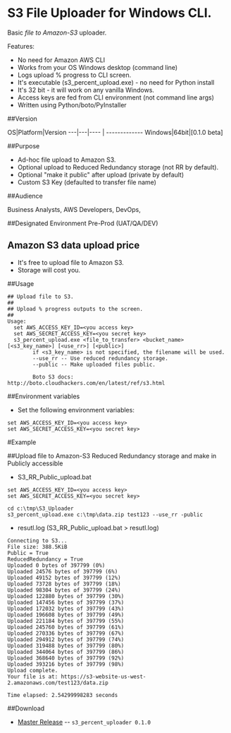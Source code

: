 # S3 File Uploader for Windows CLI.
Basic *file to Amazon-S3* uploader.

Features:
 - No need for Amazon AWS CLI
 - Works from your OS Windows desktop (command line)
 - Logs upload % progress to CLI screen.
 - It's executable (s3_percent_upload.exe)  - no need for Python install
 - It's 32 bit - it will work on any vanilla Windows.
 - Access keys are fed from CLI environment (not command line args)
 - Written using Python/boto/PyInstaller

##Version

OS|Platform|Version 
---|---|---- | -------------
Windows|64bit|[0.1.0 beta]

##Purpose

- Ad-hoc file upload to Amazon S3.
- Optional upload to Reduced Redundancy storage (not RR by default).
- Optional "make it public" after upload (private by default)
- Custom S3 Key (defaulted to transfer file name)

##Audience

Business Analysts, AWS Developers, DevOps, 

##Designated Environment
Pre-Prod (UAT/QA/DEV)

## Amazon S3 data upload price

 - It's free to upload file to Amazon S3.
 - Storage will cost you.


##Usage

```
## Upload file to S3.
##
## Upload % progress outputs to the screen.
##
Usage:
  set AWS_ACCESS_KEY_ID=<you access key>
  set AWS_SECRET_ACCESS_KEY=<you secret key>
  s3_percent_upload.exe <file_to_transfer> <bucket_name> [<s3_key_name>] [<use_rr>] [<public>]
        if <s3_key_name> is not specified, the filename will be used.
        --use_rr -- Use reduced redundancy storage.
        --public -- Make uploaded files public.

        Boto S3 docs: http://boto.cloudhackers.com/en/latest/ref/s3.html

```

##Environment variables

* Set the following environment variables:

```
set AWS_ACCESS_KEY_ID=<you access key>
set AWS_SECRET_ACCESS_KEY=<you secret key>
```

#Example 

##Upload file to Amazon-S3 Reduced Redundancy storage and make in Publicly accessible


* S3_RR_Public_upload.bat
```
set AWS_ACCESS_KEY_ID=<you access key>
set AWS_SECRET_ACCESS_KEY=<you secret key>
  
cd c:\tmp\S3_Uploader
s3_percent_upload.exe c:\tmp\data.zip test123 --use_rr -public

```
* resutl.log (S3_RR_Public_upload.bat > resutl.log)
```
Connecting to S3...
File size: 388.5KiB
Public = True
ReducedRedundancy = True
Uploaded 0 bytes of 397799 (0%)
Uploaded 24576 bytes of 397799 (6%)
Uploaded 49152 bytes of 397799 (12%)
Uploaded 73728 bytes of 397799 (18%)
Uploaded 98304 bytes of 397799 (24%)
Uploaded 122880 bytes of 397799 (30%)
Uploaded 147456 bytes of 397799 (37%)
Uploaded 172032 bytes of 397799 (43%)
Uploaded 196608 bytes of 397799 (49%)
Uploaded 221184 bytes of 397799 (55%)
Uploaded 245760 bytes of 397799 (61%)
Uploaded 270336 bytes of 397799 (67%)
Uploaded 294912 bytes of 397799 (74%)
Uploaded 319488 bytes of 397799 (80%)
Uploaded 344064 bytes of 397799 (86%)
Uploaded 368640 bytes of 397799 (92%)
Uploaded 393216 bytes of 397799 (98%)
Upload complete.
Your file is at: https://s3-website-us-west-2.amazonaws.com/test123/data.zip

Time elapsed: 2.54299998283 seconds

```




##Download
* [Master Release](https://github.com/alexbuz/S3_File_Uploader/archive/master.zip) -- `s3_percent_uploader 0.1.0`
